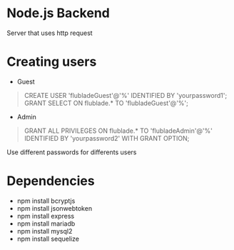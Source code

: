 # Node.js Backend
Server that uses http request

# Creating users
- Guest
> CREATE USER 'flubladeGuest'@'%' IDENTIFIED BY 'yourpassword1';
> GRANT SELECT ON flublade.* TO 'flubladeGuest'@'%';
- Admin
> GRANT ALL PRIVILEGES ON flublade.* TO 'flubladeAdmin'@'%' IDENTIFIED BY 'yourpassword2' WITH GRANT OPTION;


Use different passwords for differents users

# Dependencies
- npm install bcryptjs
- npm install jsonwebtoken
- npm install express
- npm install mariadb
- npm install mysql2
- npm install sequelize